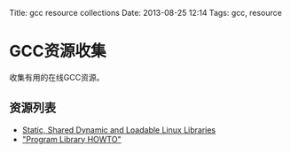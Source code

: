 Title: gcc resource collections
Date: 2013-08-25 12:14
Tags: gcc, resource

# GCC资源收集

收集有用的在线GCC资源。

## 资源列表

*  [Static, Shared Dynamic and Loadable Linux Libraries](http://www.yolinux.com/TUTORIALS/LibraryArchives-StaticAndDynamic.html)
*  ["Program Library HOWTO"](http://tldp.org/HOWTO/Program-Library-HOWTO/)

